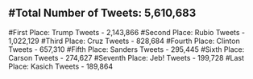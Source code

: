 #Total Number of Tweets: 5,610,683 
---
#First Place: Trump Tweets - 2,143,866
#Second Place: Rubio Tweets - 1,022,129
#Third Place: Cruz Tweets - 828,684
#Fourth Place: Clinton Tweets - 657,310
#Fifth Place: Sanders Tweets - 295,445
#Sixth Place: Carson Tweets - 274,627
#Seventh Place: Jeb! Tweets - 199,728
#Last Place: Kasich Tweets - 189,864

